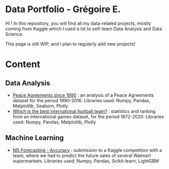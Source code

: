 # Data Portfolio - Grégoire E.

Hi ! In this repository, you will find all my data-related projects, mostly coming from Kaggle which I used a lot to self-learn Data Analysis and Data Science. 

This page is still WIP, and I plan to regularly add new projects!

# Content

## Data Analysis

- [Peace Agreements since 1990](https://nbviewer.jupyter.org/github/IgorMacGregor/Data-Portfolio/blob/master/projects/peace-in-the-world-since-1990.ipynb) : an analysis of a Peace Agreements dataset for the period 1990-2016. Libraries used: Numpy, Pandas, Matplotlib, Seaborn, Plotly
- [Which is the best international football team?](https://nbviewer.jupyter.org/github/IgorMacGregor/Data-Portfolio/blob/master/projects/which-is-the-best-international-football-team.ipynb) : statistics and ranking from an international games dataset, for the period 1872-2020. Libraries used: Numpy, Pandas, Matplotlib, Plotly

## Machine Learning

- [M5 Forecasting - Accuracy](https://github.com/IgorMacGregor/Data-Portfolio/blob/master/projects/m5-forecasting-accuracy.ipynb) : submission to a Kaggle competition with a team, where we had to predict the future sales of several Walmart supermarkets. Libraries used: Numpy, Pandas, Scikit-learn, LightGBM

